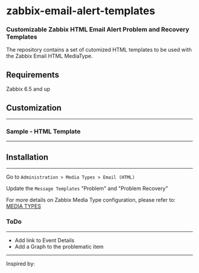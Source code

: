# zabbix-email-alert-templates

### Customizable Zabbix HTML Email Alert Problem and Recovery Templates

The repository contains a set of cutomized HTML templates to be used with the Zabbix Email HTML MediaType. 

## Requirements

Zabbix 6.5 and up

## Customization
---

### Sample - HTML Template
---

## Installation

---
Go to `Administration > Media Types > Email (HTML)`


Update the `Message Templates` "Problem" and "Problem Recovery"



For more details on Zabbix Media Type configuration, please refer to: [MEDIA TYPES](https://www.zabbix.com/documentation/4.4/manual/config/notifications/media)

### ToDo

---
- Add link to Event Details
- Add a Graph to the problematic item

---
Inspired by:
